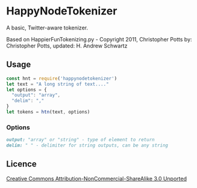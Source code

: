 # HappyNodeTokenizer

A basic, Twitter-aware tokenizer.

Based on HappierFunTokenizing.py - Copyright 2011, Christopher Potts
by: Christopher Potts, updated: H. Andrew Schwartz

## Usage
```Javascript
const hnt = require('happynodetokenizer')
let text = "A long string of text...."
let options = {
  "output": "array",
  "delim": ","
}
let tokens = htn(text, options)
```

### Options
```Markdown
output: "array" or "string" - type of element to return
delim: " " - delimiter for string outputs, can be any string
```

## Licence
[Creative Commons Attribution-NonCommercial-ShareAlike 3.0 Unported](http://creativecommons.org/licenses/by-nc-sa/3.0/)